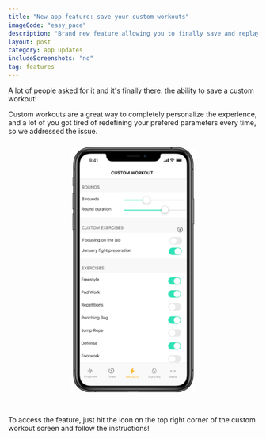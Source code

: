 ```yaml
---
title: "New app feature: save your custom workouts"
imageCode: "easy_pace"
description: "Brand new feature allowing you to finally save and replay your customly built boxing workouts."
layout: post
category: app updates
includeScreenshots: "no"
tag: features
---
```



A lot of people asked for it and it's finally there: the ability to save a custom workout!

Custom workouts are a great way to completely personalize the experience, and a lot of you got tired of redefining your prefered parameters every time, so we addressed the issue.

<div style='text-align: center'><img src='/assets/screenshots/web_screenshot_3.png' style='width: 250px;margin: 10px 0px 30px 0px;' alt='Custom boxing training app'/></div>

To access the feature, just hit the icon on the top right corner of the custom workout screen and follow the instructions!



